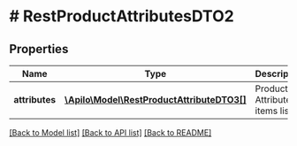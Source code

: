 # # RestProductAttributesDTO2

## Properties

Name | Type | Description | Notes
------------ | ------------- | ------------- | -------------
**attributes** | [**\Apilo\Model\RestProductAttributeDTO3[]**](RestProductAttributeDTO3.md) | Product Attribute items list |

[[Back to Model list]](../../README.md#models) [[Back to API list]](../../README.md#endpoints) [[Back to README]](../../README.md)
